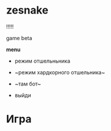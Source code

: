 # zesnake
!!!!!

game beta

**menu**
- режим отшельньника

- ~режим хардкорного отшельника~

- ~там бот~

- выйди

# Игра
